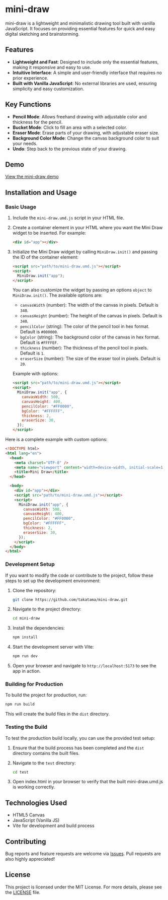 # mini-draw

mini-draw is a lightweight and minimalistic drawing tool built with vanilla JavaScript. It focuses on providing essential features for quick and easy digital sketching and brainstorming.

## Features

- **Lightweight and Fast**: Designed to include only the essential features, making it responsive and easy to use.
- **Intuitive Interface**: A simple and user-friendly interface that requires no prior experience.
- **Built with Vanilla JavaScript**: No external libraries are used, ensuring simplicity and easy customization.

## Key Functions

- **Pencil Mode**: Allows freehand drawing with adjustable color and thickness for the pencil.
- **Bucket Mode**: Click to fill an area with a selected color.
- **Eraser Mode**: Erase parts of your drawing, with adjustable eraser size.
- **Background Color Mode**: Change the canvas background color to suit your needs.
- **Undo**: Step back to the previous state of your drawing.

## Demo

<a href="https://mini-draw.pages.dev/" target="_blank">View the mini-draw demo</a>

## Installation and Usage

### Basic Usage

1. Include the `mini-draw.umd.js` script in your HTML file.

2. Create a container element in your HTML where you want the Mini Draw widget to be inserted. For example:

   ```html
   <div id="app"></div>
   ```

3. Initialize the Mini Draw widget by calling `MiniDraw.init()` and passing the ID of the container element:

   ```html
   <script src="path/to/mini-draw.umd.js"></script>
   <script>
     MiniDraw.init("app");
   </script>
   ```

   You can also customize the widget by passing an options `object` to `MiniDraw.init()`. The available options are:

   - `canvasWidth` (number): The width of the canvas in pixels. Default is `340`.
   - `canvasHeight` (number): The height of the canvas in pixels. Default is `340`.
   - `pencilColor` (string): The color of the pencil tool in hex format. Default is `#000000`.
   - `bgColor` (string): The background color of the canvas in hex format. Default is `#FFFFEF`.
   - `thickness` (number): The thickness of the pencil tool in pixels. Default is `1`.
   - `eraserSize` (number): The size of the eraser tool in pixels. Default is `20`.

   Example with options:

   ```html
   <script src="path/to/mini-draw.umd.js"></script>
   <script>
     MiniDraw.init("app", {
       canvasWidth: 500,
       canvasHeight: 400,
       pencilColor: "#FF0000",
       bgColor: "#FFFFFF",
       thickness: 2,
       eraserSize: 30,
     });
   </script>
   ```

Here is a complete example with custom options:

```html
<!DOCTYPE html>
<html lang="en">
  <head>
    <meta charset="UTF-8" />
    <meta name="viewport" content="width=device-width, initial-scale=1.0" />
    <title>Mini Draw</title>
  </head>

  <body>
    <div id="app"></div>
    <script src="path/to/mini-draw.umd.js"></script>
    <script>
      MiniDraw.init("app", {
        canvasWidth: 500,
        canvasHeight: 400,
        pencilColor: "#FF0000",
        bgColor: "#FFFFFF",
        thickness: 2,
        eraserSize: 30,
      });
    </script>
  </body>
</html>
```

### Development Setup

If you want to modify the code or contribute to the project, follow these steps to set up the development environment:

1. Clone the repository:

   ```bash
   git clone https://github.com/takatama/mini-draw.git
   ```

2. Navigate to the project directory:

   ```bash
   cd mini-draw
   ```

3. Install the dependencies:

   ```bash
   npm install
   ```

4. Start the development server with Vite:

   ```bash
   npm run dev
   ```

5. Open your browser and navigate to `http://localhost:5173` to see the app in action.

### Building for Production

To build the project for production, run:

```bash
npm run build
```

This will create the build files in the `dist` directory.

### Testing the Build

To test the production build locally, you can use the provided test setup:

1. Ensure that the build process has been completed and the `dist` directory contains the built files.

2. Navigate to the `test` directory:

   ```bash
   cd test
   ```

3. Open index.html in your browser to verify that the built mini-draw.umd.js is working correctly.

## Technologies Used

- HTML5 Canvas
- JavaScript (Vanilla JS)
- Vite for development and build process

## Contributing

Bug reports and feature requests are welcome via [Issues](https://github.com/takatama/mini-draw/issues). Pull requests are also highly appreciated!

## License

This project is licensed under the MIT License. For more details, please see the [LICENSE](LICENSE) file.
